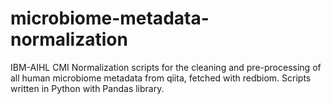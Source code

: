 # microbiome-metadata-normalization
IBM-AIHL CMI Normalization scripts for the cleaning and pre-processing of all human microbiome metadata from qiita, fetched with redbiom. Scripts written in Python with Pandas library. 
